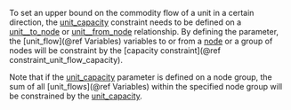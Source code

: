 To set an upper bound on the commodity flow of a unit in a certain direction,
the [unit\_capacity](@ref) constraint needs to be defined on a [unit\_\_to\_node](@ref)
or [unit\_\_from\_node](@ref) relationship. By defining the parameter, the [unit\_flow](@ref Variables) variables
to or from a [node](@ref) or a group of nodes will be constraint by the [capacity constraint](@ref constraint_unit_flow_capacity).

Note that if the [unit\_capacity](@ref) parameter is defined on a node group, the sum of all [unit\_flows](@ref Variables)
within the specified node group will be constrained by the [unit\_capacity](@ref).
